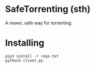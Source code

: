 # SafeTorrenting (sth)
A newer, safe way for torrenting.

# Installing
```
pip3 install -r reqs.txt
python3 client.py
```